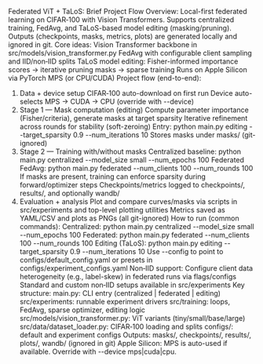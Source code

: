 Federated ViT + TaLoS: Brief Project Flow
Overview: Local-first federated learning on CIFAR‑100 with Vision Transformers. Supports centralized training, FedAvg, and TaLoS-based model editing (masking/pruning). Outputs (checkpoints, masks, metrics, plots) are generated locally and ignored in git.
Core ideas:
Vision Transformer backbone in src/models/vision_transformer.py
FedAvg with configurable client sampling and IID/non‑IID splits
TaLoS model editing: Fisher-informed importance scores → iterative pruning masks → sparse training
Runs on Apple Silicon via PyTorch MPS (or CPU/CUDA)
Project flow (end-to-end):
1) Data + device setup
CIFAR‑100 auto-download on first run
Device auto-selects MPS → CUDA → CPU (override with --device)
2) Stage 1 — Mask computation (editing)
Compute parameter importance (Fisher/criteria), generate masks at target sparsity
Iterative refinement across rounds for stability (soft-zeroing)
Entry: python main.py editing --target_sparsity 0.9 --num_iterations 10
Stores masks under masks/ (git-ignored)
3) Stage 2 — Training with/without masks
Centralized baseline: python main.py centralized --model_size small --num_epochs 100
Federated FedAvg: python main.py federated --num_clients 100 --num_rounds 100
If masks are present, training can enforce sparsity during forward/optimizer steps
Checkpoints/metrics logged to checkpoints/, results/, and optionally wandb/
4) Evaluation + analysis
Plot and compare curves/masks via scripts in src/experiments and top-level plotting utilities
Metrics saved as YAML/CSV and plots as PNGs (all git-ignored)
How to run (common commands):
Centralized: python main.py centralized --model_size small --num_epochs 100
Federated: python main.py federated --num_clients 100 --num_rounds 100
Editing (TaLoS): python main.py editing --target_sparsity 0.9 --num_iterations 10
Use --config to point to configs/default_config.yaml or presets in configs/experiment_configs.yaml
Non‑IID support:
Configure client data heterogeneity (e.g., label-skew) in federated runs via flags/configs
Standard and custom non‑IID setups available in src/experiments
Key structure:
main.py: CLI entry (centralized | federated | editing)
src/experiments: runnable experiment drivers
src/training: loops, FedAvg, sparse optimizer, editing logic
src/models/vision_transformer.py: ViT variants (tiny/small/base/large)
src/data/dataset_loader.py: CIFAR‑100 loading and splits
configs/: default and experiment configs
Outputs: masks/, checkpoints/, results/, plots/, wandb/ (ignored in git)
Apple Silicon:
MPS is auto-used if available. Override with --device mps|cuda|cpu.
